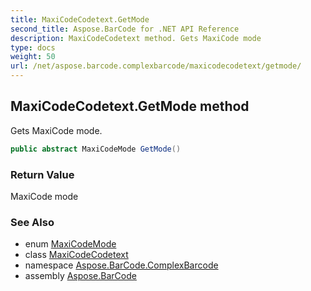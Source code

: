 ```yaml
---
title: MaxiCodeCodetext.GetMode
second_title: Aspose.BarCode for .NET API Reference
description: MaxiCodeCodetext method. Gets MaxiCode mode
type: docs
weight: 50
url: /net/aspose.barcode.complexbarcode/maxicodecodetext/getmode/
---
```

## MaxiCodeCodetext.GetMode method

Gets MaxiCode mode.

```csharp
public abstract MaxiCodeMode GetMode()
```

### Return Value

MaxiCode mode

### See Also

* enum [MaxiCodeMode](../../../aspose.barcode.generation/maxicodemode/)
* class [MaxiCodeCodetext](../)
* namespace [Aspose.BarCode.ComplexBarcode](../../maxicodecodetext/)
* assembly [Aspose.BarCode](../../../)


